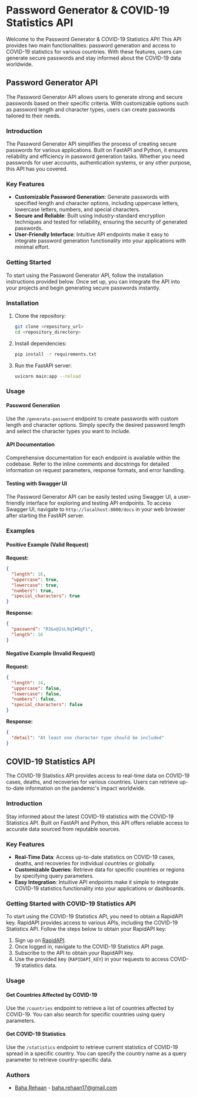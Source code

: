 # Password Generator & COVID-19 Statistics API

Welcome to the Password Generator & COVID-19 Statistics API! This API provides two main functionalities: password generation and access to COVID-19 statistics for various countries. With these features, users can generate secure passwords and stay informed about the  COVID-19 data worldwide.

## Password Generator API

The Password Generator API allows users to generate strong and secure passwords based on their specific criteria. With customizable options such as password length and character types, users can create passwords tailored to their needs.

### Introduction

The Password Generator API simplifies the process of creating secure passwords for various applications. Built on FastAPI and Python, it ensures reliability and efficiency in password generation tasks. Whether you need passwords for user accounts, authentication systems, or any other purpose, this API has you covered.

### Key Features

- **Customizable Password Generation**: Generate passwords with specified length and character options, including uppercase letters, lowercase letters, numbers, and special characters.
- **Secure and Reliable**: Built using industry-standard encryption techniques and tested for reliability, ensuring the security of generated passwords.
- **User-Friendly Interface**: Intuitive API endpoints make it easy to integrate password generation functionality into your applications with minimal effort.

### Getting Started

To start using the Password Generator API, follow the installation instructions provided below. Once set up, you can integrate the API into your projects and begin generating secure passwords instantly.

### Installation

1. Clone the repository:

    ```bash
    git clone <repository_url>
    cd <repository_directory>
    ```

2. Install dependencies:

    ```bash
    pip install -r requirements.txt
    ```

3. Run the FastAPI server:

    ```bash
    uvicorn main:app --reload
    ```

### Usage

#### Password Generation

Use the `/generate-password` endpoint to create passwords with custom length and character options. Simply specify the desired password length and select the character types you want to include.

#### API Documentation

Comprehensive documentation for each endpoint is available within the codebase. Refer to the inline comments and docstrings for detailed information on request parameters, response formats, and error handling.

#### Testing with Swagger UI

The Password Generator API can be easily tested using Swagger UI, a user-friendly interface for exploring and testing API endpoints. To access Swagger UI, navigate to `http://localhost:8000/docs` in your web browser after starting the FastAPI server.

### Examples

#### Positive Example (Valid Request)

**Request:**

```json
{
  "length": 16,
  "uppercase": true,
  "lowercase": true,
  "numbers": true,
  "special_characters": true
}
```

**Response:**

```json
{
  "password": "R3&x@2sL9qI#8gF1",
  "length": 16
}
```

#### Negative Example (Invalid Request)

**Request:**

```json
{
  "length": 14,
  "uppercase": false,
  "lowercase": false,
  "numbers": false,
  "special_characters": false
}
```

**Response:**

```json
{
  "detail": "At least one character type should be included"
}
```

## COVID-19 Statistics API

The COVID-19 Statistics API provides access to real-time data on COVID-19 cases, deaths, and recoveries for various countries. Users can retrieve up-to-date information on the pandemic's impact worldwide.

### Introduction

Stay informed about the latest COVID-19 statistics with the COVID-19 Statistics API. Built on FastAPI and Python, this API offers reliable access to accurate data sourced from reputable sources.

### Key Features

- **Real-Time Data**: Access up-to-date statistics on COVID-19 cases, deaths, and recoveries for individual countries or globally.
- **Customizable Queries**: Retrieve data for specific countries or regions by specifying query parameters.
- **Easy Integration**: Intuitive API endpoints make it simple to integrate COVID-19 statistics functionality into your applications or dashboards.

### Getting Started with COVID-19 Statistics API

To start using the COVID-19 Statistics API, you need to obtain a RapidAPI key. RapidAPI provides access to various APIs, including the COVID-19 Statistics API. Follow the steps below to obtain your RapidAPI key:

1. Sign up on [RapidAPI](https://rapidapi.com/).
2. Once logged in, navigate to the COVID-19 Statistics API page.
3. Subscribe to the API to obtain your RapidAPI key.
4. Use the provided key (`RAPIDAPI_KEY`) in your requests to access COVID-19 statistics data.

### Usage

#### Get Countries Affected by COVID-19

Use the `/countries` endpoint to retrieve a list of countries affected by COVID-19. You can also search for specific countries using query parameters.

#### Get COVID-19 Statistics

Use the `/statistics` endpoint to retrieve current statistics of COVID-19 spread in a specific country. You can specify the country name as a query parameter to retrieve country-specific data.

### Authors

- [Baha Rehaan](https://github.com/rehaan17) - baha.rehaan17@gmail.com
